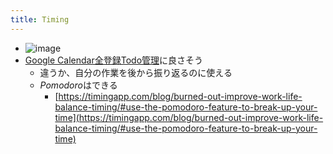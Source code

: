 ```yaml
---
title: Timing
---
```


* ![image](https://gyazo.com/087b61ece0f0dd2df24046cd16277c6a/thumb/1000)
* [Google Calendar全登録Todo管理](Google%20Calendar%E5%85%A8%E7%99%BB%E9%8C%B2Todo%E7%AE%A1%E7%90%86.md)に良さそう
  * 違うか、自分の作業を後から振り返るのに使える
  * *Pomodoro*はできる
    * [https://timingapp.com/blog/burned-out-improve-work-life-balance-timing/#use-the-pomodoro-feature-to-break-up-your-time](https://timingapp.com/blog/burned-out-improve-work-life-balance-timing/#use-the-pomodoro-feature-to-break-up-your-time)
